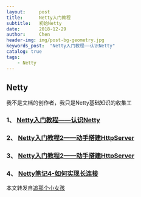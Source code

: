 ```yaml
---
layout:     post
title:      Netty入门教程
subtitle:   初始Netty
date:       2018-12-29
author:     Chen
header-img: img/post-bg-geometry.jpg
keywords_post:  "Netty入门教程——认识Netty"
catalog: true
tags:
    - Netty
---
```




## Netty

我不是文档的创作者，我只是Netty基础知识的收集工



### 1、  [Netty入门教程——认识Netty](https://www.jianshu.com/p/b9f3f6a16911)

### 2、  [Netty入门教程2——动手搭建HttpServer](https://www.jianshu.com/p/ed0177a9b2e3)

### 3、  [Netty入门教程2——动手搭建HttpServer](https://www.jianshu.com/p/fd815bd437cd)

### 4、  [Netty笔记4-如何实现长连接](https://www.jianshu.com/p/9d89b2299ce4)



本文转发自[追那个小女孩](https://www.jianshu.com/p/b9f3f6a16911)


